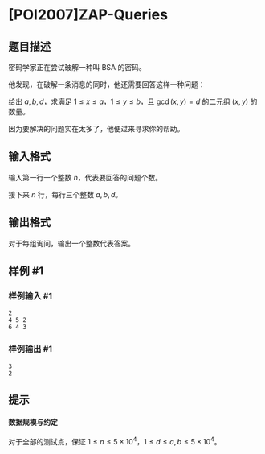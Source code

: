# [POI2007]ZAP-Queries

## 题目描述

密码学家正在尝试破解一种叫 BSA 的密码。

他发现，在破解一条消息的同时，他还需要回答这样一种问题：

给出 $a,b,d$，求满足 $1 \leq x \leq a$，$1 \leq y \leq b$，且 $\gcd(x,y)=d$ 的二元组 $(x,y)$ 的数量。

因为要解决的问题实在太多了，他便过来寻求你的帮助。

## 输入格式

输入第一行一个整数 $n$，代表要回答的问题个数。

接下来 $n$ 行，每行三个整数 $a,b,d$。

## 输出格式

对于每组询问，输出一个整数代表答案。

## 样例 #1

### 样例输入 #1
```
2
4 5 2
6 4 3
```

### 样例输出 #1

```
3
2
```

## 提示

#### 数据规模与约定

对于全部的测试点，保证 $1 \leq n \leq 5 \times 10^4$，$1 \leq d \leq a,b \leq 5 \times 10^4$。

